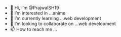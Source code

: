 - 👋 Hi, I’m @PrajwalSH19
- 👀 I’m interested in ...anime
- 🌱 I’m currently learning ...web development
- 💞️ I’m looking to collaborate on ...web development
- 📫 How to reach me ...

<!---
PrajwalSH19/PrajwalSH19 is a ✨ special ✨ repository because its `README.md` (this file) appears on your GitHub profile.
You can click the Preview link to take a look at your changes.
--->
